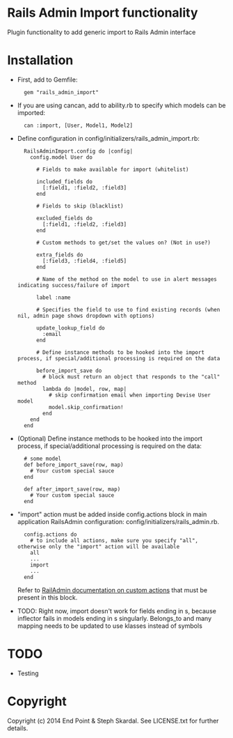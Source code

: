Rails Admin Import functionality
========

Plugin functionality to add generic import to Rails Admin interface

Installation
========

* First, add to Gemfile:
    
        gem "rails_admin_import"

* If you are using cancan, add to ability.rb to specify which models can be imported:

        can :import, [User, Model1, Model2]

* Define configuration in config/initializers/rails_admin_import.rb:

        RailsAdminImport.config do |config| 
          config.model User do
          
            # Fields to make available for import (whitelist)
            
            included_fields do
              [:field1, :field2, :field3]
            end
            
            # Fields to skip (blacklist)
            
            excluded_fields do
              [:field1, :field2, :field3]
            end
            
            # Custom methods to get/set the values on? (Not in use?)
            
            extra_fields do
              [:field3, :field4, :field5]
            end
            
            # Name of the method on the model to use in alert messages indicating success/failure of import
            
            label :name
            
            # Specifies the field to use to find existing records (when nil, admin page shows dropdown with options)
            
            update_lookup_field do
              :email
            end
            
            # Define instance methods to be hooked into the import process, if special/additional processing is required on the data
            
            before_import_save do
              # block must return an object that responds to the "call" method
              lambda do |model, row, map|
                # skip confirmation email when importing Devise User model
                model.skip_confirmation!
              end
          end
        end

* (Optional) Define instance methods to be hooked into the import process, if special/additional processing is required on the data:

        # some model
        def before_import_save(row, map)
          # Your custom special sauce          
        end

        def after_import_save(row, map)
          # Your custom special sauce          
        end

* "import" action must be added inside config.actions block in main application RailsAdmin configuration: config/initializers/rails_admin.rb.

        config.actions do
          # to include all actions, make sure you specify "all", otherwise only the "import" action will be available
          all
          ...
          import
          ...
        end

  Refer to [RailAdmin documentation on custom actions](https://github.com/sferik/rails_admin/wiki/Actions) that must be present in this block.


* TODO: Right now, import doesn't work for fields ending in s, because inflector fails in models ending in s singularly. Belongs_to and many
  mapping needs to be updated to use klasses instead of symbols

TODO
========

* Testing

Copyright
========

Copyright (c) 2014 End Point & Steph Skardal. See LICENSE.txt for further details.

